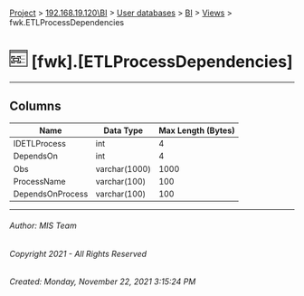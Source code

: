 #### 

[Project](../../../../index.md) > [192.168.19.120\\BI](../../../index.md) > [User databases](../../index.md) > [BI](../index.md) > [Views](Views.md) > fwk.ETLProcessDependencies

# ![Views](../../../../Images/View32.png) [fwk].[ETLProcessDependencies]

---

## <a name="#columns"></a>Columns

| Name | Data Type | Max Length (Bytes) |
|---|---|---|
| IDETLProcess | int | 4 |
| DependsOn | int | 4 |
| Obs | varchar(1000) | 1000 |
| ProcessName | varchar(100) | 100 |
| DependsOnProcess | varchar(100) | 100 |


---

###### Author:  MIS Team

###### Copyright 2021 - All Rights Reserved

###### Created: Monday, November 22, 2021 3:15:24 PM

